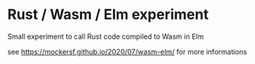 # Rust / Wasm / Elm experiment

Small experiment to call Rust code compiled to Wasm in Elm

see https://mockersf.github.io/2020/07/wasm-elm/ for more informations
